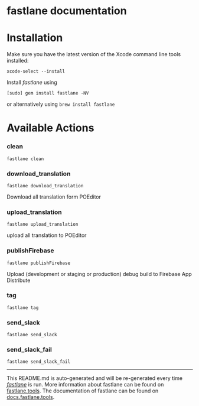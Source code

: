 fastlane documentation
================
# Installation

Make sure you have the latest version of the Xcode command line tools installed:

```
xcode-select --install
```

Install _fastlane_ using
```
[sudo] gem install fastlane -NV
```
or alternatively using `brew install fastlane`

# Available Actions
### clean
```
fastlane clean
```

### download_translation
```
fastlane download_translation
```
Download all translation form POEditor
### upload_translation
```
fastlane upload_translation
```
upload all translation to POEditor
### publishFirebase
```
fastlane publishFirebase
```
Upload (development or staging or production) debug build to Firebase App Distribute
### tag
```
fastlane tag
```

### send_slack
```
fastlane send_slack
```

### send_slack_fail
```
fastlane send_slack_fail
```


----

This README.md is auto-generated and will be re-generated every time [_fastlane_](https://fastlane.tools) is run.
More information about fastlane can be found on [fastlane.tools](https://fastlane.tools).
The documentation of fastlane can be found on [docs.fastlane.tools](https://docs.fastlane.tools).
